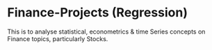 # Finance-Projects (Regression)
This is to analyse statistical, econometrics & time Series concepts on Finance topics, particularly Stocks.
